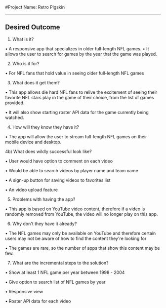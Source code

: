 #Project Name: Retro Pigskin

----------------
Desired Outcome
----------------

1) What is it?

  • A responsive app that specializes in older full-length NFL games.
  • It allows the user to search for games by the year that the game was played.


2) Who is it for?

  • For NFL fans that hold value in seeing older full-length NFL games


3) What does it get them?

  • This app allows die hard NFL fans to relive the excitement of seeing their favorite NFL stars play in
    the game of their choice, from the list of games provided.

  • It will also show starting roster API data for the game currently being watched.


4) How will they know they have it?

  • The app will allow the user to stream full-length NFL games on their mobile device and desktop.


4b) What does wildly successful look like?

  • User would have option to comment on each video

  • Would be able to search videos by player name and team name

  • A sign-up button for saving videos to favorites list

  • An video upload feature


5) Problems with having the app?

  • This app is based on YouTube video content, therefore if a video is randomly removed from YouTube,
    the video will no longer play on this app.


6) Why don't they have it already?

  • The NFL games may only be available on YouTube and therefore certain users may not be aware of how to find
    the content they're looking for

  • The games are rare, so the number of apps that show this content may be few.


7) What are the incremental steps to the solution?

  • Show at least 1 NFL game per year between 1998 - 2004

  • Give option to search list of NFL games by year

  • Responsive view

  • Roster API data for each video 
